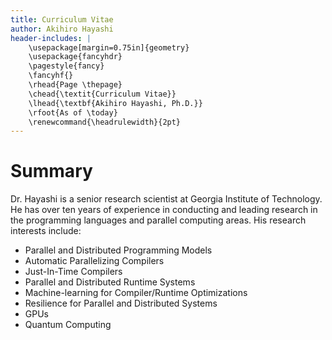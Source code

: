 ```yaml
---
title: Curriculum Vitae
author: Akihiro Hayashi
header-includes: |
    \usepackage[margin=0.75in]{geometry}
    \usepackage{fancyhdr}
    \pagestyle{fancy}
    \fancyhf{}
    \rhead{Page \thepage}
    \chead{\textit{Curriculum Vitae}}
    \lhead{\textbf{Akihiro Hayashi, Ph.D.}}
    \rfoot{As of \today}
    \renewcommand{\headrulewidth}{2pt}
---
```


Summary
=======

Dr. Hayashi is a senior research scientist at Georgia Institute of Technology. He has over ten years of experience in conducting and leading research in the programming languages and parallel computing areas. His research interests include:

- Parallel and Distributed Programming Models
- Automatic Parallelizing Compilers
- Just-In-Time Compilers
- Parallel and Distributed Runtime Systems
- Machine-learning for Compiler/Runtime Optimizations
- Resilience for Parallel and Distributed Systems
- GPUs
- Quantum Computing
